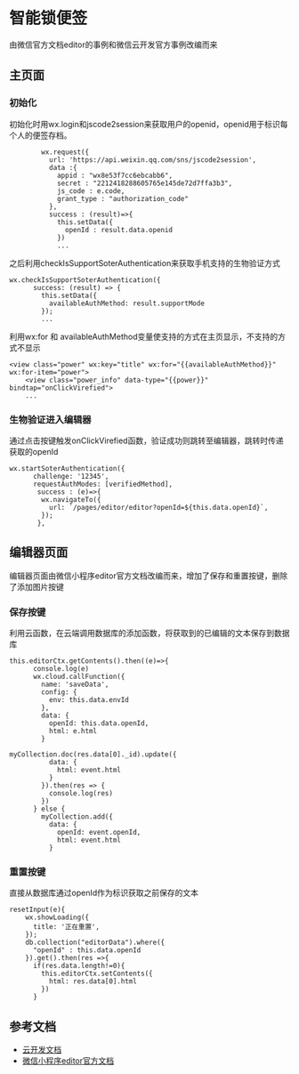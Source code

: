 # 智能锁便签

由微信官方文档editor的事例和微信云开发官方事例改编而来

## 主页面
### 初始化
初始化时用wx.login和jscode2session来获取用户的openid，openid用于标识每个人的便签存档。
```
        wx.request({
          url: 'https://api.weixin.qq.com/sns/jscode2session',
          data :{
            appid : "wx8e53f7cc6ebcabb6",
            secret : "2212418288605765e145de72d7ffa3b3",
            js_code : e.code,
            grant_type : "authorization_code"
          },
          success : (result)=>{
            this.setData({
              openId : result.data.openid
            })
            ...
```
之后利用checkIsSupportSoterAuthentication来获取手机支持的生物验证方式
```
wx.checkIsSupportSoterAuthentication({
      success: (result) => {
        this.setData({
          availableAuthMethod: result.supportMode
        });
        ...
```
利用wx:for 和 availableAuthMethod变量使支持的方式在主页显示，不支持的方式不显示
```
<view class="power" wx:key="title" wx:for="{{availableAuthMethod}}" wx:for-item="power">
    <view class="power_info" data-type="{{power}}" bindtap="onClickVirefied">
    ...
```
### 生物验证进入编辑器
通过点击按键触发onClickVirefied函数，验证成功则跳转至编辑器，跳转时传递获取的openId
```
wx.startSoterAuthentication({
      challenge: '12345',
      requestAuthModes: [verifiedMethod],
       success : (e)=>{
        wx.navigateTo({
          url: `/pages/editor/editor?openId=${this.data.openId}`,
        });
       },
```

## 编辑器页面
编辑器页面由微信小程序editor官方文档改编而来，增加了保存和重置按键，删除了添加图片按键
### 保存按键
利用云函数，在云端调用数据库的添加函数，将获取到的已编辑的文本保存到数据库
```
this.editorCtx.getContents().then((e)=>{
      console.log(e)
      wx.cloud.callFunction({
        name: 'saveData',
        config: {
          env: this.data.envId
        },
        data: {
          openId: this.data.openId,
          html: e.html
        }
```
```
myCollection.doc(res.data[0]._id).update({
          data: {
            html: event.html
          }
        }).then(res => {
          console.log(res)
        })
      } else {
        myCollection.add({
          data: {
            openId: event.openId,
            html: event.html
          }
```
### 重置按键
直接从数据库通过openId作为标识获取之前保存的文本
```
resetInput(e){
    wx.showLoading({
      title: '正在重置',
    });
    db.collection("editorData").where({
      "openId" : this.data.openId
    }).get().then(res =>{
      if(res.data.length!=0){
        this.editorCtx.setContents({
          html: res.data[0].html
        })
      }
```
## 参考文档

- [云开发文档](https://developers.weixin.qq.com/miniprogram/dev/wxcloud/basis/getting-started.html)
- [微信小程序editor官方文档](https://developers.weixin.qq.com/miniprogram/dev/component/editor.html)

